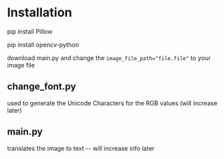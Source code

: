 # Installation
pip install Pillow

pip install opencv-python

download main.py and change the `image_file_path="file.file"` to your image file

## change_font.py
used to generate the Unicode Characters for the RGB values (will increase later)

## main.py
translates the image to text -- will increase info later
